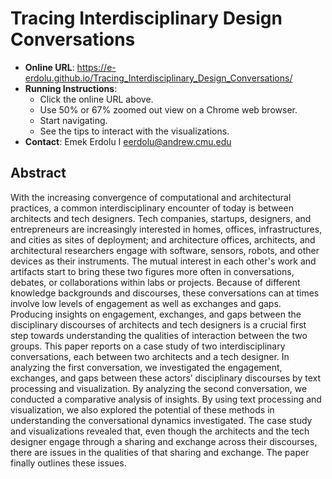 # Tracing Interdisciplinary Design Conversations

* **Online URL**: https://e-erdolu.github.io/Tracing_Interdisciplinary_Design_Conversations/
* **Running Instructions**:
  * Click the online URL above.
  * Use 50% or 67% zoomed out view on a Chrome web browser.
  * Start navigating.
  * See the tips to interact with the visualizations.
* **Contact**: Emek Erdolu   I   eerdolu@andrew.cmu.edu

## Abstract
With the increasing convergence of computational and architectural practices, a common interdisciplinary encounter of today is between architects and tech designers. Tech companies, startups, designers, and entrepreneurs are increasingly interested in homes, offices, infrastructures, and cities as sites of deployment; and architecture offices, architects, and architectural researchers engage with software, sensors, robots, and other devices as their instruments. The mutual interest in each other's work and artifacts start to bring these two figures more often in conversations, debates, or collaborations within labs or projects. Because of different knowledge backgrounds and discourses, these conversations can at times involve low levels of engagement as well as exchanges and gaps. Producing insights on engagement, exchanges, and gaps between the disciplinary discourses of architects and tech designers is a crucial first step towards understanding the qualities of interaction between the two groups. This paper reports on a case study of two interdisciplinary conversations, each between two architects and a tech designer. In analyzing the first conversation, we investigated the engagement, exchanges, and gaps between these actors’ disciplinary discourses by text processing and visualization. By analyzing the second conversation, we conducted a comparative analysis of insights. By using text processing and visualization, we also explored the potential of these methods in understanding the conversational dynamics investigated. The case study and visualizations revealed that, even though the architects and the tech designer engage through a sharing and exchange across their discourses, there are issues in the qualities of that sharing and exchange. The paper finally outlines these issues. 
